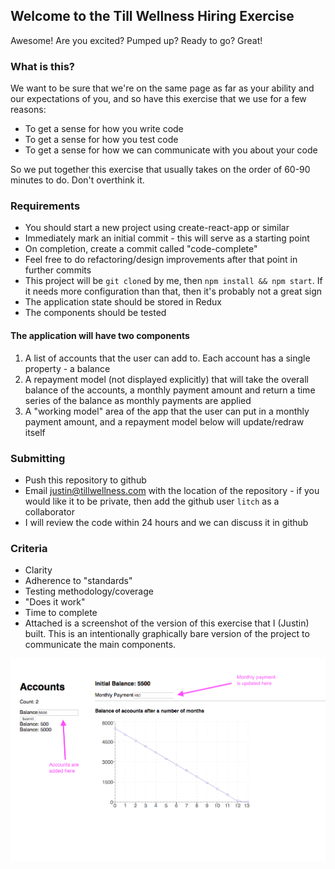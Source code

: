 ## Welcome to the Till Wellness Hiring Exercise

Awesome!  Are you excited?  Pumped up?  Ready to go?  Great!

### What is this?

We want to be sure that we're on the same page as far as your ability and our expectations of you, and so have this exercise that we use for a few reasons:

- To get a sense for how you write code
- To get a sense for how you test code
- To get a sense for how we can communicate with you about your code

So we put together this exercise that usually takes on the order of 60-90 minutes to do.  Don't overthink it.

### Requirements

- You should start a new project using create-react-app or similar
- Immediately mark an initial commit - this will serve as a starting point
- On completion, create a commit called "code-complete"
- Feel free to do refactoring/design improvements after that point in further commits
- This project will be `git clone`d by me, then `npm install && npm start`.  If it needs more configuration than that, then it's probably not a great sign
- The application state should be stored in Redux
- The components should be tested

#### The application will have two components

1. A list of accounts that the user can add to.  Each account has a single property - a balance
1. A repayment model (not displayed explicitly) that will take the overall balance of the accounts, a monthly payment amount and return a time series of the balance as monthly payments are applied
1. A "working model" area of the app that the user can put in a monthly payment amount, and a repayment model below will update/redraw itself

### Submitting

- Push this repository to github
- Email justin@tillwellness.com with the location of the repository - if you would like it to be private, then add the github user `litch` as a collaborator
- I will review the code within 24 hours and we can discuss it in github

### Criteria

- Clarity
- Adherence to "standards"
- Testing methodology/coverage
- "Does it work"
- Time to complete
- Attached is a screenshot of the version of this exercise that I (Justin) built.  This is an intentionally graphically bare version of the project to communicate the main components.

<img src="Exercise Screenshot.png" alt="screenshot" class="inline"/>
